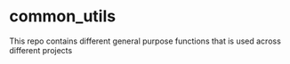 # common_utils
This repo contains different general purpose functions that is used across different projects
